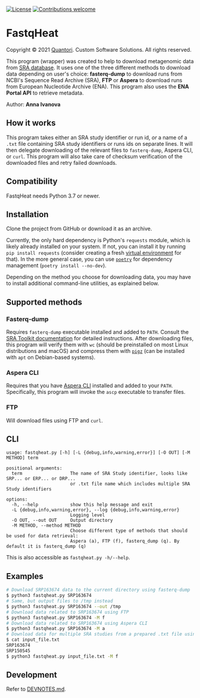 [![License](https://img.shields.io/badge/License-Apache%202.0-blue.svg)](https://opensource.org/licenses/Apache-2.0)
[![Contributions welcome](https://img.shields.io/badge/contributions-welcome-orange.svg)](https://github.com/quantori/FastqHeat/blob/master/CODE_OF_CONDUCT.md)

# FastqHeat

Copyright © 2021 [Quantori](https://www.quantori.com/). Custom Software Solutions. All rights reserved.

This program (wrapper) was created to help to download metagenomic data from
[SRA database](https://www.ncbi.nlm.nih.gov/sra/).
It uses one of the three different methods to download data depending on user's choice:
**fasterq-dump** to download runs from NCBI's Sequence Read Archive (SRA), **FTP** or
**Aspera** to download runs from European Nucleotide Archive (ENA). This program also uses
the **ENA Portal API** to retrieve metadata.

Author: **Anna Ivanova**

## How it works

This program takes either an SRA study identifier or run id, *or* a name of a `.txt` file
containing SRA study identifiers or runs ids on separate lines. It will then delegate
downloading of the relevant files to `fasterq-dump`, Aspera CLI, or `curl`. This program
will also take care of checksum verification of the downloaded files and retry failed downloads.

## Compatibility

FastqHeat needs Python 3.7 or newer.

## Installation

Clone the project from GitHub or download it as an archive.

Currently, the only hard dependency is Python's `requests` module, which is likely already
installed on your system. If not, you can install it by running `pip install requests`
(consider creating a fresh [virtual environment](https://docs.python.org/3/library/venv.html#creating-virtual-environments) for that). In the more general case, you can use
[`poetry`](https://python-poetry.org/) for dependency management (`poetry install --no-dev`).

Depending on the method you choose for downloading data, you may have to install additional
command-line utilities, as explained below.

## Supported methods

### Fasterq-dump

Requires `fasterq-dump` executable installed and added to `PATH`. Consult the
[SRA Toolkit documentation](https://github.com/ncbi/sra-tools/wiki/HowTo:-Binary-Installation)
for detailed instructions. After downloading files, this program will verify them with `wc`
(should be preinstalled on most Linux distributions and macOS) and compress them with
[`pigz`](https://github.com/madler/pigz) (can be installed with `apt` on Debian-based systems).

### Aspera CLI

Requires that you have [Aspera CLI](https://www.ibm.com/docs/en/aci/3.9.2?topic=aspera-command-line-interface-user-guide-linux) installed and added to your `PATH`.
Specifically, this program will invoke the `ascp` executable to transfer files.

### FTP

Will download files using FTP and `curl`.

## CLI

```
usage: fastqheat.py [-h] [-L {debug,info,warning,error}] [-O OUT] [-M METHOD] term

positional arguments:
  term                  The name of SRA Study identifier, looks like SRP... or ERP... or DRP...
                        or .txt file name which includes multiple SRA Study identifiers

options:
  -h, --help            show this help message and exit
  -L {debug,info,warning,error}, --log {debug,info,warning,error}
                        Logging level
  -O OUT, --out OUT     Output directory
  -M METHOD, --method METHOD
                        Choose different type of methods that should be used for data retrieval:
                        Aspera (a), FTP (f), fasterq_dump (q). By default it is fasterq_dump (q)
```

This is also accessible as `fastqheat.py -h/--help`.

## Examples

```bash
# Download SRP163674 data to the current directory using fasterq-dump
$ python3 fastqheat.py SRP163674
# Same, but output files to /tmp instead
$ python3 fastqheat.py SRP163674 --out /tmp
# Download data related to SRP163674 using FTP
$ python3 fastqheat.py SRP163674 -M f
# Download data related to SRP163674 using Aspera CLI
$ python3 fastqheat.py SRP163674 -M a
# Download data for multiple SRA studies from a prepared .txt file using FTP
$ cat input_file.txt
SRP163674
SRP150545
$ python3 fastqheat.py input_file.txt -M f
```

## Development

Refer to [DEVNOTES.md](DEVNOTES.md).
